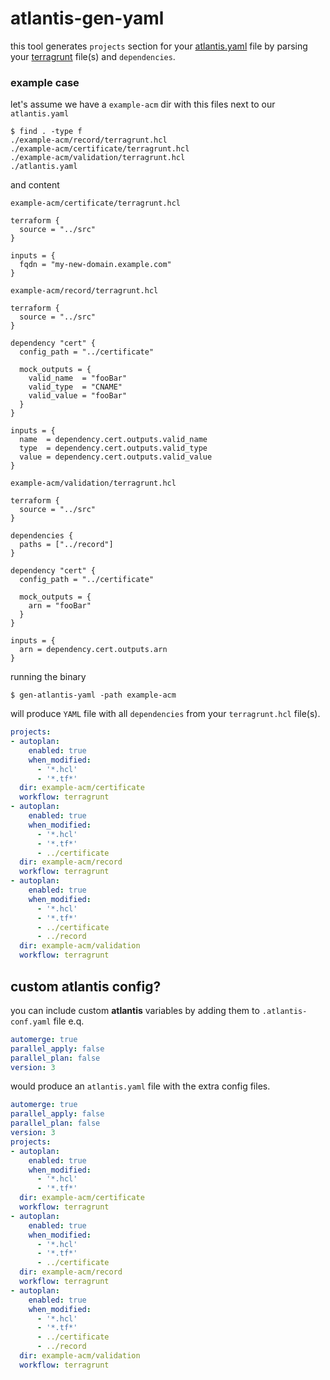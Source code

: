 # atlantis-gen-yaml
this tool generates `projects` section for your [atlantis.yaml](https://www.runatlantis.io/docs/repo-level-atlantis-yaml.html#terragrunt) file by parsing your [terragrunt](https://terragrunt.gruntwork.io) file(s) and `dependencies`.


### example case
let's assume we have a `example-acm` dir with this files next to our `atlantis.yaml`

```shell
$ find . -type f
./example-acm/record/terragrunt.hcl
./example-acm/certificate/terragrunt.hcl
./example-acm/validation/terragrunt.hcl
./atlantis.yaml
```

and content

`example-acm/certificate/terragrunt.hcl`
```hcl
terraform {
  source = "../src"
}

inputs = {
  fqdn = "my-new-domain.example.com"
}
```
`example-acm/record/terragrunt.hcl`
```hcl
terraform {
  source = "../src"
}

dependency "cert" {
  config_path = "../certificate"

  mock_outputs = {
    valid_name  = "fooBar"
    valid_type  = "CNAME"
    valid_value = "fooBar"
  }
}

inputs = {
  name  = dependency.cert.outputs.valid_name
  type  = dependency.cert.outputs.valid_type
  value = dependency.cert.outputs.valid_value
}
```

`example-acm/validation/terragrunt.hcl`
```hcl
terraform {
  source = "../src"
}

dependencies {
  paths = ["../record"]
}

dependency "cert" {
  config_path = "../certificate"

  mock_outputs = {
    arn = "fooBar"
  }
}

inputs = {
  arn = dependency.cert.outputs.arn
}
```
running the binary
```shell
$ gen-atlantis-yaml -path example-acm
```
will produce `YAML` file with all `dependencies` from your `terragrunt.hcl` file(s).
```yaml
projects:
- autoplan:
    enabled: true
    when_modified:
      - '*.hcl'
      - '*.tf*'
  dir: example-acm/certificate
  workflow: terragrunt
- autoplan:
    enabled: true
    when_modified:
      - '*.hcl'
      - '*.tf*'
      - ../certificate
  dir: example-acm/record
  workflow: terragrunt
- autoplan:
    enabled: true
    when_modified:
      - '*.hcl'
      - '*.tf*'
      - ../certificate
      - ../record
  dir: example-acm/validation
  workflow: terragrunt
```

## custom atlantis config?
you can include custom **atlantis** variables by adding them to `.atlantis-conf.yaml` file e.q.
```yaml
automerge: true
parallel_apply: false
parallel_plan: false
version: 3
```
would produce an `atlantis.yaml` file with the extra config files.
```yaml
automerge: true
parallel_apply: false
parallel_plan: false
version: 3
projects:
- autoplan:
    enabled: true
    when_modified:
      - '*.hcl'
      - '*.tf*'
  dir: example-acm/certificate
  workflow: terragrunt
- autoplan:
    enabled: true
    when_modified:
      - '*.hcl'
      - '*.tf*'
      - ../certificate
  dir: example-acm/record
  workflow: terragrunt
- autoplan:
    enabled: true
    when_modified:
      - '*.hcl'
      - '*.tf*'
      - ../certificate
      - ../record
  dir: example-acm/validation
  workflow: terragrunt
```
